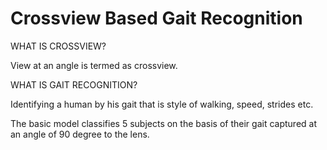 # Crossview Based Gait Recognition

WHAT IS CROSSVIEW?

View at an angle is termed as crossview.

WHAT IS GAIT RECOGNITION?

Identifying a human by his gait that is style of walking, speed, strides etc.

The basic model classifies 5 subjects on the basis of their gait captured at an angle of 90 degree to the lens.
